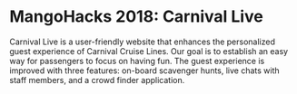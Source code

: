 # MangoHacks 2018: Carnival Live

Carnival Live is a user-friendly website that enhances the personalized guest experience of Carnival Cruise Lines. Our goal is to establish an easy way for passengers to focus on having fun. The guest experience is improved with three features: on-board scavenger hunts, live chats with staff members, and a crowd finder application.
